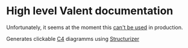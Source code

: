 # High level Valent documentation

Unfortunately, it seems at the moment this [can't be used](https://github.com/structurizr/lite/issues/46) in production.

Generates clickable [C4](https://c4model.com) diagramms using [Structurizer](https://structurizr.com)
